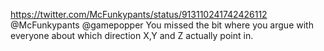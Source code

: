 https://twitter.com/McFunkypants/status/913110241742426112 @McFunkypants @gamepopper You missed the bit where you argue with everyone about which direction X,Y and Z actually point in.
